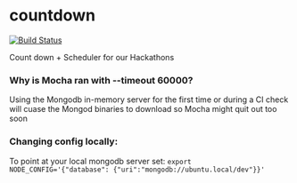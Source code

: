 # countdown

[![Build Status](https://travis-ci.com/CovHackSoc/countdown.svg?branch=master)](https://travis-ci.com/CovHackSoc/countdown)

Count down + Scheduler for our Hackathons

### Why is Mocha ran with --timeout 60000?
Using the Mongodb in-memory server for the first time or during a CI check will cuase the Mongod binaries to download so Mocha might quit out too soon

### Changing config locally:
To point at your local mongodb server set:
`export NODE_CONFIG='{"database": {"uri":"mongodb://ubuntu.local/dev"}}'`
